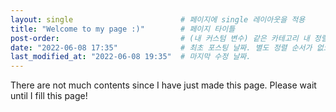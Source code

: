 ```yaml
---
layout: single                        # 페이지에 single 레이아웃을 적용
title: "Welcome to my page :)"        # 페이지 타이틀
post-order:                           # (내 커스텀 변수) 같은 카테고리 내 정렬 순서
date: "2022-06-08 17:35"              # 최초 포스팅 날짜. 별도 정렬 순서가 없으면 이 값으로 정렬됨. 파일명에 기록되어있다면 생략 가능.
last_modified_at: "2022-06-08 19:35"  # 마지막 수정 날짜.
---
```


There are not much contents since I have just made this page.
Please wait until I fill this page!

